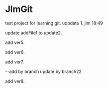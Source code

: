 # JlmGit
test project for learning git. 
uopdate 1. jlm 18:49

update addFile1 to update2.

add ver5.

add ver6.

add ver7.

--add by branch
update by branch22


add ver8.

